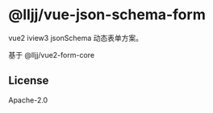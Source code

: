 # @lljj/vue-json-schema-form
vue2 iview3 jsonSchema 动态表单方案。

基于 @lljj/vue2-form-core

## License
Apache-2.0

